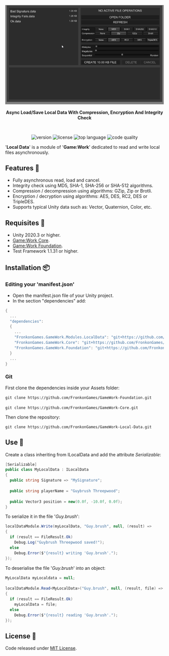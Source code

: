 <p align="center"><img src="docs/Animation.gif" /></p>
<p align="center"><b>Async Load/Save Local Data With Compression, Encryption And Integrity Check</b></p>
<br>

<p align="center">
  <a style="text-decoration:none">
    <img src="https://img.shields.io/github/package-json/v/FronkonGames/GameWork-Local-Data?style=flat-square" alt="version" />
  </a>  
  <a style="text-decoration:none">
    <img src="https://img.shields.io/github/license/FronkonGames/GameWork-Local-Data?style=flat-square" alt="license" />
  </a>
  <a style="text-decoration:none">
    <img src="https://img.shields.io/github/languages/top/FronkonGames/GameWork-Local-Data?style=flat-square" alt="top language" />
  </a>
  <a style="text-decoration:none">
    <img src="https://img.shields.io/codacy/grade/f124de6116ed47099d017f8ae6011e26?style=flat-square" alt="code quality" />
  </a>
</p>

'**Local Data**' is a module of '**Game:Work**' dedicated to read and write local files asynchronously.

## Features 🎇

* Fully asynchronous read, load and cancel.<br>
* Integrity check using MD5, SHA-1, SHA-256 or SHA-512 algorithms.<br>
* Compression / decompression using algorithms: GZip, Zip or Brotli.<br>
* Encryption / decryption using algorithms: AES, DES, RC2, DES or TripleDES.<br>
* Supports typical Unity data such as: Vector, Quaternion, Color, etc.

## Requisites 🔧

- Unity 2020.3 or higher.
- [Game:Work Core](https://github.com/FronkonGames/GameWork-Core).
- [Game:Work Foundation](https://github.com/FronkonGames/GameWork-Foundation).
- Test Framework 1.1.31 or higher.

## Installation 📦️

### Editing your 'manifest.json'

- Open the manifest.json file of your Unity project.
- In the section "dependencies" add:

```c#
{
  ...
  "dependencies":
  {
    ...
    "FronkonGames.GameWork.Modules.LocalData": "git+https://github.com/FronkonGames/GameWork-Local-Data.git",
    "FronkonGames.GameWork.Core": "git+https://github.com/FronkonGames/GameWork-Core.git",
    "FronkonGames.GameWork.Foundation": "git+https://github.com/FronkonGames/GameWork-Foundation.git"
  }
  ...
}
```

### Git

First clone the dependencies inside your Assets folder:

```
git clone https://github.com/FronkonGames/GameWork-Foundation.git

git clone https://github.com/FronkonGames/GameWork-Core.git
```

Then clone the repository:

```
git clone https://github.com/FronkonGames/GameWork-Local-Data.git
```

## Use 🚀

Create a class inheriting from ILocalData and add the attribute _Serializable_:

```c#
[Serializable]
public class MyLocalData : ILocalData
{
  public string Signature => "MySignature";
  
  public string playerName = "Guybrush Threepwood";
  
  public Vector3 position = new(0.0f, -10.0f, 0.0f);
}
```

To serialize it in the file '_Guy.brush_':

```c#
localDataModule.Write(myLocalData, "Guy.brush", null, (result) =>
{
  if (result == FileResult.Ok)
    Debug.Log("Guybrush Threepwood saved!");
  else
    Debug.Error($"{result} writing 'Guy.brush'.");
});
```

To deserialise the file '_Guy.brush_' into an object:

```c#
MyLocalData myLocaldata = null;

localDataModule.Read<MyLocalData>("Guy.brush", null, (result, file) =>
{
  if (result == FileResult.Ok)
    myLocalData = file;
  else
    Debug.Error($"{result} reading 'Guy.brush'.");
});
```

## License 📜

Code released under [MIT License](https://github.com/FronkonGames/GameWork-Scene-Module/blob/main/LICENSE).